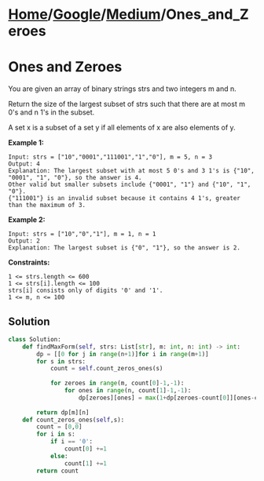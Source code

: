 # [Home](./../..)/[Google](./..)/[Medium](./)/Ones_and_Zeroes
<h1>Ones and Zeroes</h1>

<p>
You are given an array of binary strings strs and two integers m and n.

Return the size of the largest subset of strs such that there are at most m 0's and n 1's in the subset.

A set x is a subset of a set y if all elements of x are also elements of y.

</p>

<b>Example 1:</b>

    Input: strs = ["10","0001","111001","1","0"], m = 5, n = 3
    Output: 4
    Explanation: The largest subset with at most 5 0's and 3 1's is {"10", "0001", "1", "0"}, so the answer is 4.
    Other valid but smaller subsets include {"0001", "1"} and {"10", "1", "0"}.
    {"111001"} is an invalid subset because it contains 4 1's, greater than the maximum of 3.
  
<b>Example 2:</b>

    Input: strs = ["10","0","1"], m = 1, n = 1
    Output: 2
    Explanation: The largest subset is {"0", "1"}, so the answer is 2.
 
<b>Constraints:</b>

    1 <= strs.length <= 600
    1 <= strs[i].length <= 100
    strs[i] consists only of digits '0' and '1'.
    1 <= m, n <= 100


<h2>Solution</h2>

```python
class Solution:
    def findMaxForm(self, strs: List[str], m: int, n: int) -> int:
        dp = [[0 for j in range(n+1)]for i in range(m+1)]
        for s in strs:
            count = self.count_zeros_ones(s)
            
            for zeroes in range(m, count[0]-1,-1):
                for ones in range(n, count[1]-1,-1):
                    dp[zeroes][ones] = max(1+dp[zeroes-count[0]][ones-count[1]],dp[zeroes][ones])
                    
        return dp[m][n]
    def count_zeros_ones(self,s):
        count = [0,0]
        for i in s:
            if i == '0':
                count[0] +=1
            else:
                count[1] +=1
        return count
```
